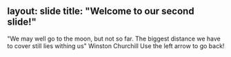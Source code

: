 layout: slide
title: "Welcome to our second slide!"
---
"We may well go to the moon, but not so far. The biggest distance we have to cover still lies withing us" Winston Churchill
Use the left arrow to go back!

